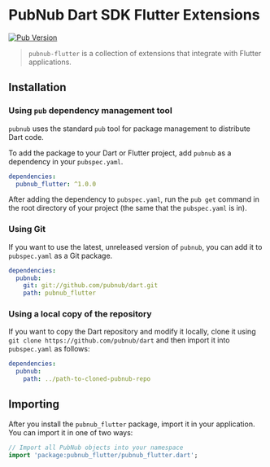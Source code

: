 # PubNub Dart SDK Flutter Extensions

[![Pub Version](https://img.shields.io/pub/v/pubnub)](https://pub.dev/packages/pubnub)

> `pubnub-flutter` is a collection of extensions that integrate with Flutter applications.

## Installation

### Using `pub` dependency management tool

`pubnub` uses the standard `pub` tool for package management to distribute Dart code.

To add the package to your Dart or Flutter project, add `pubnub` as a dependency in your `pubspec.yaml`.

```yaml
dependencies:
  pubnub_flutter: ^1.0.0
```

After adding the dependency to `pubspec.yaml`, run the `pub get` command in the root directory of your project (the same that the `pubspec.yaml` is in).

### Using Git

If you want to use the latest, unreleased version of `pubnub`, you can add it to `pubspec.yaml` as a Git package.

```yaml
dependencies:
  pubnub:
    git: git://github.com/pubnub/dart.git
    path: pubnub_flutter
```

### Using a local copy of the repository

If you want to copy the Dart repository and modify it locally, clone it using `git clone https://github.com/pubnub/dart` and then import it into `pubspec.yaml` as follows:

```yaml
dependencies:
  pubnub:
    path: ../path-to-cloned-pubnub-repo
```

## Importing

After you install the `pubnub_flutter` package, import it in your application.
You can import it in one of two ways:

```dart
// Import all PubNub objects into your namespace
import 'package:pubnub_flutter/pubnub_flutter.dart';
```
